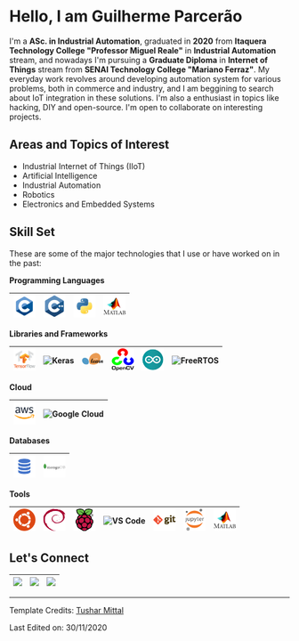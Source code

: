 <h1>Hello, I am Guilherme Parcerão </h1>

I'm a **ASc. in Industrial Automation**, graduated in **2020** from **Itaquera Technology College "Professor Miguel Reale"** in **Industrial Automation** stream, and nowadays I'm pursuing a **Graduate Diploma** in **Internet of Things** stream from **SENAI Technology College "Mariano Ferraz"**. My everyday work revolves around developing automation system for various problems, both in commerce and industry, and I am beggining to search about IoT integration in these solutions. I'm also a enthusiast in topics like hacking, DIY and open-source. I'm open to collaborate on interesting projects.

## Areas and Topics of Interest

- Industrial Internet of Things (IIoT)
- Artificial Intelligence
- Industrial Automation
- Robotics
- Electronics and Embedded Systems

## Skill Set

These are some of the major technologies that I use or have worked on in the past:

**Programming Languages**

<img title="C" alt="C" width="40px" src="https://raw.githubusercontent.com/github/explore/master/topics/c/c.png">|<img alt="C++" title="C++" width="40px" src="https://raw.githubusercontent.com/github/explore/master/topics/cpp/cpp.png">|<img title="Python" alt="Python" width="40px" src="https://raw.githubusercontent.com/github/explore/master/topics/python/python.png" />|<img title="Matlab" alt="Matlab" width="40px" src="https://raw.githubusercontent.com/github/explore/master/topics/matlab/matlab.png">
|--|--|--|--|

**Libraries and Frameworks**

<img title="TensorFlow" alt="TensorFlow" width="40px" src="https://raw.githubusercontent.com/github/explore/master/topics/tensorflow/tensorflow.png">|<img title="Keras" alt="Keras" width="40px" src="https://upload.wikimedia.org/wikipedia/commons/thumb/a/ae/Keras_logo.svg/240px-Keras_logo.svg.png">|<img title="Scikit-Learn" alt="Scikit Learn" width="40px" src="https://raw.githubusercontent.com/github/explore/master/topics/scikit-learn/scikit-learn.png">|<img title="OpenCV" alt="OpenCV" width="40px" src="https://raw.githubusercontent.com/github/explore/master/topics/opencv/opencv.png">|<img title="Arduino" alt="Arduino" width="40px" src="https://raw.githubusercontent.com/github/explore/master/topics/arduino/arduino.png">|<img title="FreeRTOS" alt="FreeRTOS" width="40px" src="https://avatars.githubusercontent.com/u/54647343?s=200&v=4">
|--|--|--|--|--|--|

**Cloud**

<img title="Amazon Web Services" alt="Amazon Web Services" width="40px" src="https://raw.githubusercontent.com/github/explore/master/topics/aws/aws.png">|<img title="Google Cloud" alt="Google Cloud" width="40px" src="https://avatars.githubusercontent.com/u/2810941?s=200&v=4">
|--|--|

**Databases**

<img title="SQL" alt="SQL" width="40px" src="https://raw.githubusercontent.com/github/explore/master/topics/sql/sql.png">|<img title="MongoDB" alt="MongoDB" width="40px" src="https://raw.githubusercontent.com/github/explore/master/topics/mongodb/mongodb.png"> <br>
|--|--|

**Tools**

<img title="Ubuntu" alt="Ubuntu" width="40px" src="https://raw.githubusercontent.com/github/explore/master/topics/ubuntu/ubuntu.png">|<img title="Debian" alt="Debian" width="40px" src="https://raw.githubusercontent.com/github/explore/master/topics/debian/debian.png">|<img title="Raspberry Pi" alt="Raspberry Pi" width="40px" src="https://raw.githubusercontent.com/github/explore/master/topics/raspberry-pi/raspberry-pi.png">|<img title="VS Code" alt="VS Code" width="40px" src="https://img.icons8.com/fluent/48/000000/visual-studio-code-2019.png">|<img title="git" alt="git" width="40px" src="https://raw.githubusercontent.com/github/explore/master/topics/git/git.png">|<img title="Jupyter Notebook" alt="Jupyter" width="40px" src="https://raw.githubusercontent.com/github/explore/master/topics/jupyter-notebook/jupyter-notebook.png">|<img title="Matlab" alt="Matlab" width="40px" src="https://raw.githubusercontent.com/github/explore/master/topics/matlab/matlab.png">
|--|--|--|--|--|--|--|

## Let's Connect

<a href="https://www.linkedin.com/in/tusharmit/"><img src="https://cdn2.iconfinder.com/data/icons/social-media-2285/512/1_Linkedin_unofficial_colored_svg-128.png" width="40"></a>|<a href="https://www.youtube.com/channel/UCRIV6ndalc_mfIdAN_T2sgA"><img src="https://cdn2.iconfinder.com/data/icons/social-media-2285/512/1_Youtube_colored_svg-128.png" width="40"></a>|<a href="mailto:guilherme.parcerao@gmail.com"><img src="https://cdn4.iconfinder.com/data/icons/social-media-logos-6/512/112-gmail_email_mail-512.png" width="40"></a>
|--|--|--|

-----
Template Credits: [Tushar Mittal](https://github.com/techytushar)

Last Edited on: 30/11/2020

